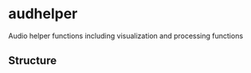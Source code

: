 # audhelper
Audio helper functions including visualization and processing functions

## Structure




